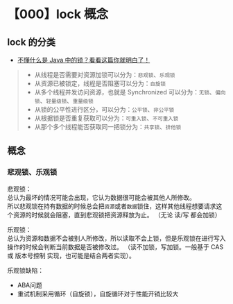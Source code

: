 # 【000】lock 概念

## lock 的分类
- [不懂什么是 Java 中的锁？看看这篇你就明白了！](https://mp.weixin.qq.com/s/GU42BjM5jY2CEMVD_PAZBQ)
> - 从线程是否需要对资源加锁可以分为：`悲观锁`、`乐观锁`
> - 从资源已被锁定，线程是否阻塞可以分为：`自旋锁`
> - 从多个线程并发访问资源，也就是 Synchronized 可以分为：`无锁`、`偏向锁`、`轻量级锁`、`重量级锁`
> - 从锁的公平性进行区分，可以分为：`公平锁`、`非公平锁`
> - 从根据锁是否重复获取可以分为：`可重入锁`、`不可重入锁`
> - 从那个多个线程能否获取同一把锁分为：`共享锁`、`排他锁`

## 概念
### 悲观锁、乐观锁
悲观锁：  
  总认为最坏的情况可能会出现，它认为数据很可能会被其他人所修改。  
  所以悲观锁在持有数据的时候总会把`资源`或者`数据`锁住，这样其他线程想要请求这个资源的时候就会阻塞，直到悲观锁把资源释放为止。
  （无论 读/写 都会加锁）

乐观锁：  
  总认为资源和数据不会被别人所修改，所以读取不会上锁，但是乐观锁在进行写入操作的时候会判断当前数据是否被修改过。
  （读不加锁，写加锁。一般基于 CAS 或 版本号控制 实现，也可能是结合两者实现）。

乐观锁缺陷：
  - ABA问题
  - 重试机制采用循环（自旋锁），自旋循环对于性能开销比较大



